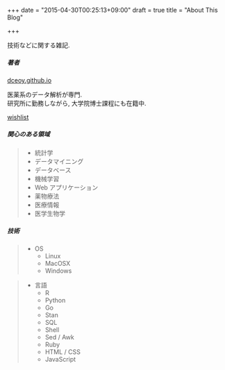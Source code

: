 +++
date = "2015-04-30T00:25:13+09:00"
draft = true
title = "About This Blog"

+++

技術などに関する雑記.

##### 著者

[dceoy.github.io](http://dceoy.github.io/)

医薬系のデータ解析が専門.  
研究所に勤務しながら, 大学院博士課程にも在籍中.

[wishlist](https://www.amazon.co.jp/registry/wishlist/19AO83BWSSZYG/ref=cm_sw_r_fa_ws_yCBAwbYSCBQHX)

##### 関心のある領域

> - 統計学
> - データマイニング
> - データベース
> - 機械学習
> - Web アプリケーション
> - 薬物療法
> - 医療情報
> - 医学生物学

##### 技術

> - OS
>   - Linux
>   - MacOSX
>   - Windows

> - 言語
>   - R
>   - Python
>   - Go
>   - Stan
>   - SQL
>   - Shell
>   - Sed / Awk
>   - Ruby
>   - HTML / CSS
>   - JavaScript


<script>
  amzn_assoc_default_search_key = "data analysis";
</script>
